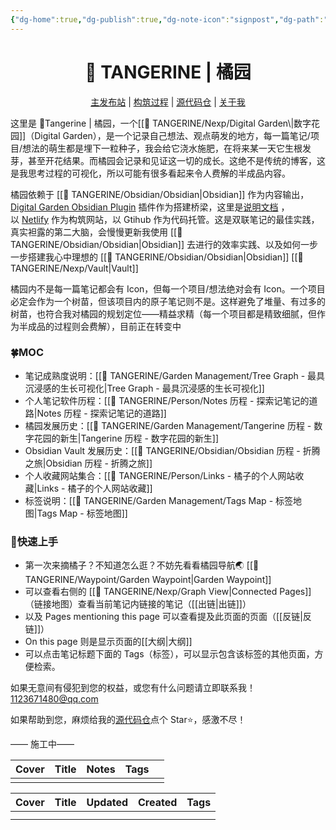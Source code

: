 ```yaml
---
{"dg-home":true,"dg-publish":true,"dg-note-icon":"signpost","dg-path":"TANGERINE.md","permalink":"/TANGERINE/","tags":["gardenEntry"],"dgPassFrontmatter":true,"noteIcon":"signpost","created":"2024-10-28T13:02:15.886+08:00","updated":"2024-11-06T00:01:30.313+08:00"}
---
```


<h1 align="center">🍊 TANGERINE | 橘园</h1>
<p align="center">
	<a href="https://ccdg.netlify.app/">主发布站</a> |
	<a href="https://ccdg.netlify.app/%F0%9F%8D%8A%20tangerine/garden%20management/construction%20process/">构筑过程</a> |
	<a href="https://github.com/1123671480/Cheng-s-DigitalGarden">源代码仓</a> |
	<a href="https://ccdg.netlify.app/%F0%9F%8D%8A%20tangerine/person/about%20me/">关于我</a>
</p>
这里是 🍊Tangerine | 橘园，一个[[🍊 TANGERINE/Nexp/Digital Garden\|数字花园]]（Digital Garden），是一个记录自己想法、观点萌发的地方，每一篇笔记/项目/想法的萌生都是埋下一粒种子，我会给它浇水施肥，在将来某一天它生根发芽，甚至开花结果。而橘园会记录和见证这一切的成长。这绝不是传统的博客，这是我思考过程的可视化，所以可能有很多看起来令人费解的半成品内容。

橘园依赖于 [[🍊 TANGERINE/Obsidian/Obsidian\|Obsidian]] 作为内容输出，[Digital Garden Obsidian Plugin](https://github.com/oleeskild/Obsidian-Digital-Garden) 插件作为搭建桥梁，这里是[说明文档](https://dg-docs.ole.dev/) ，以 [Netlify](https://app.netlify.com/) 作为构筑网站，以 Gtihub 作为代码托管。这是双联笔记的最佳实践，真实袒露的第二大脑，会慢慢更新我使用 [[🍊 TANGERINE/Obsidian/Obsidian\|Obsidian]] 去进行的效率实践、以及如何一步一步搭建我心中理想的 [[🍊 TANGERINE/Obsidian/Obsidian\|Obsidian]] [[🍊 TANGERINE/Nexp/Vault\|Vault]]

橘园内不是每一篇笔记都会有 Icon，但每一个项目/想法绝对会有 Icon。一个项目必定会作为一个树苗，但该项目内的原子笔记则不是。这样避免了堆量、有过多的树苗，也符合我对橘园的规划定位——精益求精（每一个项目都是精致细腻，但作为半成品的过程则会费解），目前正在转变中

### 🍀MOC
- 笔记成熟度说明：[[🍊 TANGERINE/Garden Management/Tree Graph - 最具沉浸感的生长可视化\|Tree Graph - 最具沉浸感的生长可视化]]
- 个人笔记软件历程：[[🍊 TANGERINE/Person/Notes 历程 - 探索记笔记的道路\|Notes 历程 - 探索记笔记的道路]]
- 橘园发展历史：[[🍊 TANGERINE/Garden Management/Tangerine 历程 - 数字花园的新生\|Tangerine 历程 - 数字花园的新生]]
- Obsidian Vault 发展历史：[[🍊 TANGERINE/Obsidian/Obsidian 历程 - 折腾之旅\|Obsidian 历程 - 折腾之旅]]
- 个人收藏网站集合：[[🍊 TANGERINE/Person/Links - 橘子的个人网站收藏\|Links - 橘子的个人网站收藏]]
- 标签说明：[[🍊 TANGERINE/Garden Management/Tags Map - 标签地图\|Tags Map - 标签地图]]

### 🌱快速上手
- 第一次来摘橘子？不知道怎么逛？不妨先看看橘园导航🌏 [[🍊 TANGERINE/Waypoint/Garden Waypoint\|Garden Waypoint]]
- 可以查看右侧的 [[🍊 TANGERINE/Nexp/Graph View\|Connected Pages]] （链接地图）查看当前笔记内链接的笔记（[[出链\|出链]]）
- 以及 Pages mentioning this page 可以查看提及此页面的页面（[[反链\|反链]]）
- On this page 则是显示页面的[[大纲\|大纲]]
- 可以点击笔记标题下面的 Tags（标签），可以显示包含该标签的其他页面，方便检索。

如果无意间有侵犯到您的权益，或您有什么问题请立即联系我！ 1123671480@qq.com

如果帮助到您，麻烦给我的[源代码仓](https://github.com/1123671480/Cheng-s-DigitalGarden)点个 Star⭐，感激不尽！

—— 施工中——

| Cover                                                        | Title                                   | Notes                                                                | Tags                                                                |      |
| ------------------------------------------------------------ | --------------------------------------- | -------------------------------------------------------------------- | ------------------------------------------------------------------- | ---- |
|                                                              |                                         |                                                                      |                                                                     |      |

| Cover | Title | Updated | Created | Tags |
| ----- | ----- | ------- | ------- | ---- |
|       |       |         |         |      |
|       |       |         |         |      |
